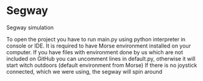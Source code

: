 # Segway
Segway simulation


To open the project you have to run main.py using python interpreter in console or IDE.
It is required to have Morse environment installed on your computer.
If you have files with environment done by us which are not included on GitHub you can uncomment lines in default.py, otherwise it will start witch outdoors (default environment from Morse)
If there is no joystick connected, which we were using, the segway will spin around

